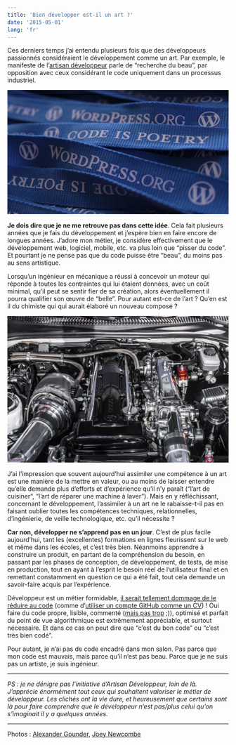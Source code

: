 ```yaml
---
title: 'Bien développer est-il un art ?'
date: '2015-05-01'
lang: 'fr'
---
```


Ces derniers temps j’ai entendu plusieurs fois que des développeurs passionnés considéraient le développement comme un art. Par exemple, le manifeste de l’[artisan développeur](http://artisandeveloppeur.com/) parle de “recherche du beau”, par opposition avec ceux considérant le code uniquement dans un processus industriel.

![](image01.jpg)

**Je dois dire que je ne me retrouve pas dans cette idée**. Cela fait plusieurs années que je fais du développement et j’espère bien en faire encore de longues années. J’adore mon métier, je considère effectivement que le développement web, logiciel, mobile, etc. va plus loin que “pisser du code”. Et pourtant je ne pense pas que du code puisse être “beau”, du moins pas au sens artistique.

Lorsqu’un ingénieur en mécanique a réussi à concevoir un moteur qui réponde à toutes les contraintes qui lui étaient données, avec un coût minimal, qu’il peut se sentir fier de sa création, alors éventuellement il pourra qualifier son œuvre de “belle”. Pour autant est-ce de l’art ? Qu’en est il du chimiste qui qui aurait élaboré un nouveau composé ?

![](image02.jpg)

J’ai l’impression que souvent aujourd’hui assimiler une compétence à un art est une manière de la mettre en valeur, ou au moins de laisser entendre qu’elle demande plus d’efforts et d’expérience qu’il n’y paraît (“l’art de cuisiner”, “l’art de réparer une machine à laver”). Mais en y réfléchissant, concernant le développement, l’assimiler à un art ne le rabaisse-t-il pas en faisant oublier toutes les compétences techniques, relationnelles, d’ingénierie, de veille technologique, etc. qu’il nécessite ?

**Car non, développer ne s’apprend pas en un jour**. C’est de plus facile aujourd’hui, tant les (excellentes) formations en lignes fleurissent sur le web et même dans les écoles, et c’est très bien. Néanmoins apprendre à construire un produit, en partant de la compréhension du besoin, en passant par les phases de conception, de développement, de tests, de mise en production, tout en ayant à l’esprit le besoin réel de l’utilisateur final et en remettant constamment en question ce qui a été fait, tout cela demande un savoir-faire acquis par l’expérience.

Développeur est un métier formidable, [il serait tellement dommage de le réduire au code](http://pyxis-tech.com/blog/2013/01/23/un-developpeur-cest-plus-quun-codeur/) (comme d’[utiliser un compte GitHub comme un CV](https://t37.net/ton-cv-c-est-ton-github-et-mon-cul-c-est-du-poulet.html)) ! Oui faire du code propre, lisible, commenté ([mais pas trop](http://www.ekino.com/bien-commenter-son-projet-web/) ;)), optimisé et parfait du point de vue algorithmique est extrêmement appréciable, et surtout nécessaire. Et dans ce cas on peut dire que “c’est du bon code” ou “c’est très bien codé”.

Pour autant, je n’ai pas de code encadré dans mon salon. Pas parce que mon code est mauvais, mais parce qu’il n’est pas beau. Parce que je ne suis pas un artiste, je suis ingénieur.

---

_PS : je ne dénigre pas l’initiative d’Artisan Développeur, loin de là. J’apprécie énormément tout ceux qui souhaitent valoriser le métier de développeur. Les clichés ont la vie dure, et heureusement que certains sont là pour faire comprendre que le développeur n’est pas/plus celui qu’on s’imaginait il y a quelques années._

---

Photos : [Alexander Gounder](https://flic.kr/p/kU67d1), [Joey Newcombe](https://flic.kr/p/dAaKNw)
